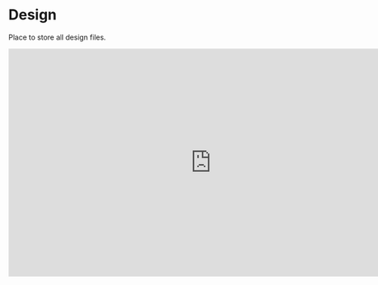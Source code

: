 # Design

Place to store all design files.

<iframe style="border: 1px solid rgba(0, 0, 0, 0.1);" width="800" height="450" src="https://embed.figma.com/proto/FNl6vJEp17FhM36pk2qgVG/Web-App?page-id=0%3A1&node-id=1-4774&p=f&viewport=-246%2C-1508%2C0.19&scaling=min-zoom&content-scaling=fixed&starting-point-node-id=1%3A4774&embed-host=share" allowfullscreen></iframe>
